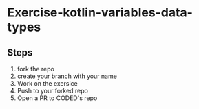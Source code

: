 # Exercise-kotlin-variables-data-types
## Steps
1. fork the repo
2. create your branch with your name
3. Work on the exersice
4. Push to your forked repo
5. Open a PR to CODED's repo

